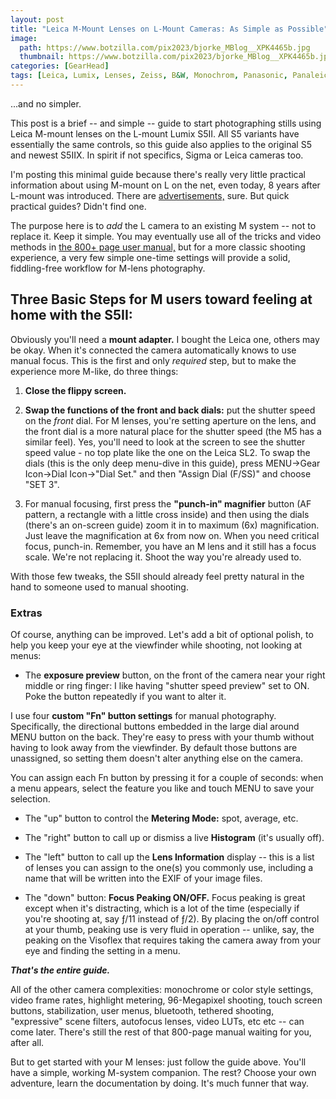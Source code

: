```yaml
---
layout: post
title: "Leica M-Mount Lenses on L-Mount Cameras: As Simple as Possible"
image:
  path: https://www.botzilla.com/pix2023/bjorke_MBlog__XPK4465b.jpg
  thumbnail: https://www.botzilla.com/pix2023/bjorke_MBlog__XPK4465b.jpg
categories: [GearHead]
tags: [Leica, Lumix, Lenses, Zeiss, B&W, Monochrom, Panasonic, Panaleica]
---
```


...and no simpler.

This post is a brief -- and simple -- guide to start photographing stills using Leica M-mount lenses on the L-mount Lumix S5II. All S5 variants have essentially the same controls, so this guide also applies to the original S5 and newest S5IIX. In spirit if not specifics, Sigma or Leica cameras too.

I'm posting this minimal guide because there's really very little practical information about using M-mount on L on the net, even today, 8 years after L-mount was introduced. There are <a href="https://youtu.be/p3-DWpYhuNU">advertisements,</a> sure. But quick practical guides? Didn't find one.

The purpose here is to _add_ the L camera to an existing M system -- not to replace it. Keep it simple. You may eventually use all of the tricks and video methods in <a href="https://help.na.panasonic.com/wp-content/uploads/2023/02/DCS5M2_DVQP2839ZA_ENG.pdf">the 800+ page user manual,</a> but for a more classic shooting experience, a very few simple one-time settings will provide a solid, fiddling-free workflow for M-lens photography.

## Three Basic Steps for M users toward feeling at home with the S5II:

<!--more-->

Obviously you'll need a **mount adapter.** I bought the Leica one, others may be okay. When it's connected the camera automatically knows to use manual focus. This is the first and only _required_ step, but to make the experience more M-like, do three things:

1. **Close the flippy screen.**

2. **Swap the functions of the front and back dials:** put the shutter speed on the _front_ dial. For M lenses, you're setting aperture on the lens, and the front dial is a more natural place for the shutter speed (the M5 has a similar feel). Yes, you'll need to look at the screen to see the shutter speed value - no top plate like the one on the Leica SL2. To swap the dials (this is the only deep menu-dive in this guide), press MENU->Gear Icon->Dial Icon->"Dial Set." and then "Assign Dial (F/SS)" and choose "SET 3".

3. For manual focusing, first press the **"punch-in" magnifier** button (AF pattern, a rectangle with a little cross inside) and then using the dials (there's an on-screen guide) zoom it in to maximum (6x) magnification. Just leave the magnification at 6x  from now on. When you need critical focus, punch-in. Remember, you have an M lens and it still has a focus scale. We're not replacing it. Shoot the way you're already used to.

With those few tweaks, the S5II should already feel pretty natural in the hand to someone used to manual shooting.

### Extras

Of course, anything can be improved. Let's add a bit of optional polish, to help you keep your eye at the viewfinder while shooting, not looking at menus:

* The **exposure preview** button, on the front of the camera near your right middle or ring finger: I like having "shutter speed preview" set to ON. Poke the button repeatedly if you want to alter it.

I use four **custom "Fn" button settings** for manual photography. Specifically, the directional buttons embedded in the large dial around MENU button on the back. They're easy to press with your thumb without having to look away from the viewfinder. By default those buttons are unassigned, so setting them doesn't alter anything else on the camera.

You can assign each Fn button by pressing it for a couple of seconds: when a menu appears, select the feature you like and touch MENU to save your selection.

* The "up" button to control the **Metering Mode:** spot, average, etc.

* The "right" button to call up or dismiss a live **Histogram** (it's usually off).

* The "left" button to call up the **Lens Information** display -- this is a list of lenses you can assign to the one(s) you commonly use, including a name that will be written into the EXIF of your image files.

* The "down" button: **Focus Peaking ON/OFF.** Focus peaking is great except when it's distracting, which is a lot of the time (especially if you're shooting at, say ƒ/11 instead of ƒ/2). By placing the on/off control at your thumb, peaking use is very fluid in operation -- unlike, say, the peaking on the Visoflex that requires taking the camera away from your eye and finding the setting in a menu.

**_That's the entire guide._**

All of the other camera complexities: monochrome or color style settings, video frame rates, highlight metering, 96-Megapixel shooting, touch screen buttons, stabilization, user menus, bluetooth, tethered shooting, "expressive" scene filters, autofocus lenses, video LUTs, etc etc -- can come later. There's still the rest of that 800-page manual waiting for you, after all.

But to get started with your M lenses: just follow the guide above. You'll have a simple, working M-system companion. The rest? Choose your own adventure, learn the documentation by doing. It's much funner that way.
